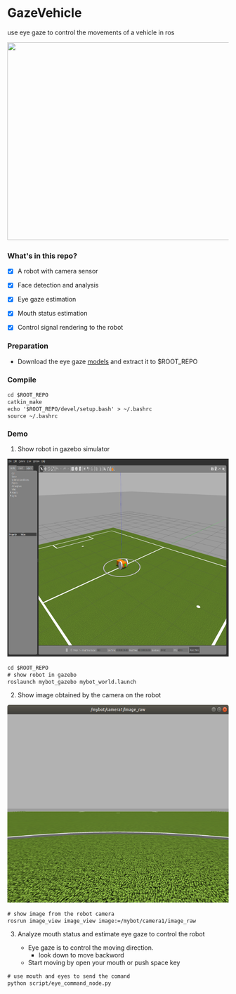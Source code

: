 # GazeVehicle
use eye gaze to control the movements of a vehicle in ros

<div align=center><img src="./asserts/demo.gif" width="800" height="450" ></div>

### What's in this repo?
- [x] A robot with camera sensor
- [x] Face detection and analysis
- [x] Eye gaze estimation
- [x] Mouth status estimation
- [x] Control signal rendering to the robot


### Preparation
- Download the eye gaze [models](https://www.dropbox.com/sh/h23x33stlrhqvqq/AADn4iK7NMIc8bVnOkBpBBMSa?dl=0) and extract it to $ROOT_REPO


### Compile
```
cd $ROOT_REPO
catkin_make
echo '$ROOT_REPO/devel/setup.bash' > ~/.bashrc
source ~/.bashrc
```

### Demo

1. Show robot in gazebo simulator
<div align=center><img src="./asserts/bot_gazebo.png" width="800" height="450" ></div>

```
cd $ROOT_REPO
# show robot in gazebo
roslaunch mybot_gazebo mybot_world.launch
```

2. Show image obtained by the camera on the robot

<div align=center><img src="./asserts/bot_camera.png" width="800" height="450" ></div>

```
# show image from the robot camera
rosrun image_view image_view image:=/mybot/camera1/image_raw
```

3. Analyze mouth status and estimate eye gaze to control the robot

   - Eye gaze is to control the moving direction. 
      - look down to move backword
   - Start moving by open your mouth or push space key

```
# use mouth and eyes to send the comand
python script/eye_command_node.py
```
